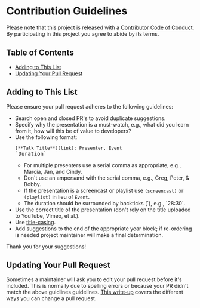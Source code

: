# Contribution Guidelines

Please note that this project is released with a [Contributor Code of Conduct](CODE-OF-CONDUCT.md). By participating in this project you agree to abide by its terms.


## Table of Contents

- [Adding to This List](#adding-to-this-list)
- [Updating Your Pull Request](#updating-your-pull-request)


## Adding to This List

Please ensure your pull request adheres to the following guidelines:

* Search open and closed PR's to avoid duplicate suggestions.
* Specify why the presentation is a must-watch, e.g., what did you learn from it, how will this be of value to developers?
* Use the following format: <pre>`[**Talk Title**](link): Presenter, Event` &#96;Duration&#96;</pre>
    - For multiple presenters use a serial comma as appropriate, e.g., Marcia, Jan, and Cindy.
    - Don't use an ampersand with the serial comma, e.g., Greg, Peter, & Bobby.
    - If the presentation is a screencast or playlist use `(screencast)` or `(playlist)` in lieu of `Event`.
    - The duration should be surrounded by backticks (&#96;), e.g., &#96;28:30&#96;.
* Use the correct title of the presentation (don't rely on the title uploaded to YouTube, Vimeo, et al.).
* Use [title-casing](http://titlecapitalization.com). 
* Add suggestions to the end of the appropriate year block; if re-ordering is needed project maintainer will make a final determination.

Thank you for your suggestions!


## Updating Your Pull Request

Sometimes a maintainer will ask you to edit your pull request before it's included. This is normally due to spelling errors or because your PR didn't match the above guidlines guidelines. [This write-up](https://github.com/RichardLitt/docs/blob/master/amending-a-commit-guide.md) covers the different ways you can change a pull request.
